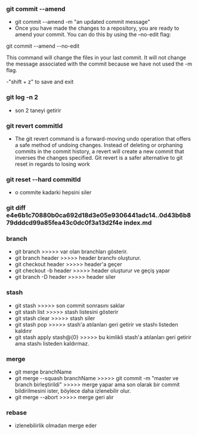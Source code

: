 
### git commit --amend

- git commit --amend -m "an updated commit message"
- Once you have made the changes to a repository, you are ready to amend your commit. You can do this by using the –no-edit flag:

git commit --amend --no-edit

This command will change the files in your last commit. It will not change the message associated with the commit because we have not used the -m flag.

-"shift + z" to save and exit

### git log -n 2
- son 2 taneyi getirir

### git revert commitId
- The git revert command is a forward-moving undo operation that offers a safe method of undoing changes. Instead of deleting or orphaning commits in the commit history, a revert will create a new commit that inverses the changes specified. Git revert is a safer alternative to git reset in regards to losing work

### git reset --hard commitId
- o commite kadarki hepsini siler

### git diff e4e6b1c70880b0ca692d18d3e05e9306441adc14..0d43b6b879dddcd99a85fea43c0dc0f3a13d2f4e index.md

### branch
- git branch >>>>> var olan branchları gösterir.
- git branch header >>>>> header branchı oluşturur.
- git checkout header >>>>> header'a geçer
- git checkout -b header >>>>> header oluşturur ve geçiş yapar
- git branch -D header >>>>> header siler
### stash
- git stash >>>>> son commit sonrasını saklar
- git stash list >>>>> stash listesini gösterir
- git stash clear >>>>> stash siler
- git stash pop >>>>> stash'a atılanları geri getirir ve stashı listeden kaldırır
- git stash apply stash@{0} >>>>> bu kimlikli stash'a atılanları geri getirir ama stashı listeden kaldırmaz.

### merge
- git merge branchName
- git merge --squash branchName >>>>> git commit -m "master ve branch birleştirildi" >>>>> merge yapar ama son olarak bir commit bildirilmesini ister, böylece daha
  izlenebilir olur.
- git merge --abort >>>>> merge geri alır

### rebase
- izlenebilirlik olmadan merge eder